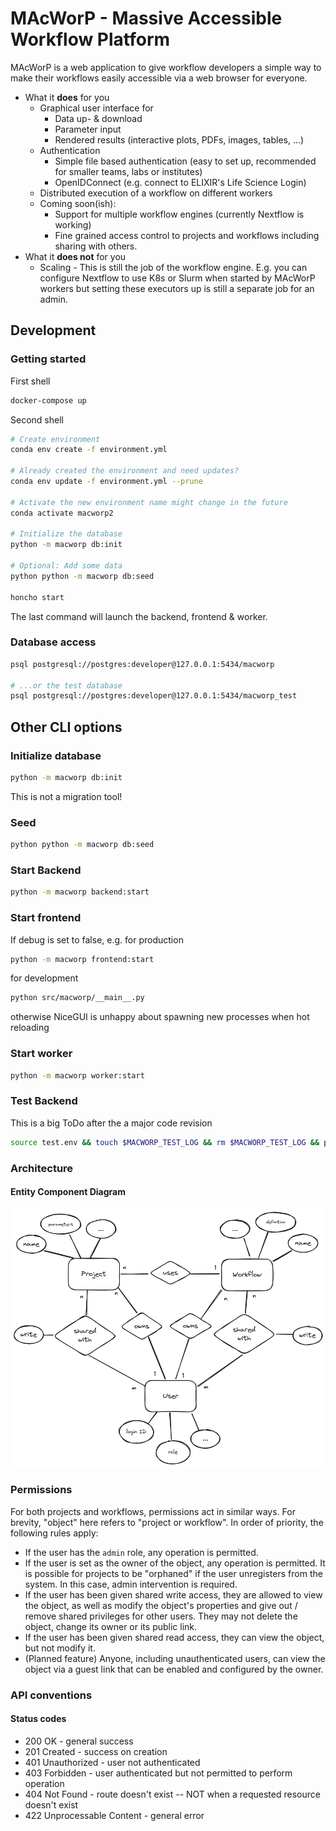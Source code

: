 # MAcWorP - Massive Accessible Workflow Platform

MAcWorP is a web application to give workflow developers a simple way to make their workflows easily accessible via a web browser for everyone. 

* What it **does** for you
    * Graphical user interface for
        * Data up- & download
        * Parameter input
        * Rendered results (interactive plots, PDFs, images, tables, ...)
    * Authentication
        * Simple file based authentication (easy to set up, recommended for smaller teams, labs or institutes)
        * OpenIDConnect (e.g. connect to ELIXIR's Life Science Login)
    * Distributed execution of a workflow on different workers
    * Coming soon(ish):
        * Support for multiple workflow engines (currently Nextflow is working)
        * Fine grained access control to projects and workflows including sharing with others.
* What it **does not** for you
    * Scaling - This is still the job of the workflow engine. E.g. you can configure Nextflow to use K8s or Slurm when started by MAcWorP workers but setting these executors up is still a separate job for an admin.

## Development

### Getting started
First shell
```sh
docker-compose up
```

Second shell
```sh
# Create environment
conda env create -f environment.yml

# Already created the environment and need updates?
conda env update -f environment.yml --prune

# Activate the new environment name might change in the future
conda activate macworp2 

# Initialize the database
python -m macworp db:init

# Optional: Add some data
python python -m macworp db:seed

honcho start
```
The last command will launch the backend, frontend & worker.


### Database access
```sh
psql postgresql://postgres:developer@127.0.0.1:5434/macworp

# ...or the test database
psql postgresql://postgres:developer@127.0.0.1:5434/macworp_test
```


## Other CLI options

### Initialize database
```sh
python -m macworp db:init
```
This is not a migration tool!

### Seed
```sh
python python -m macworp db:seed
```

### Start Backend
```sh
python -m macworp backend:start
```

### Start frontend
If debug is set to false, e.g. for production
```sh
python -m macworp frontend:start
```
for development
```sh
python src/macworp/__main__.py
```
otherwise NiceGUI is unhappy about spawning new processes when hot reloading


### Start worker
```sh
python -m macworp worker:start
```


### Test Backend
This is a big ToDo after the a major code revision

```sh
source test.env && touch $MACWORP_TEST_LOG && rm $MACWORP_TEST_LOG && python -m unittest discover macworp
```

### Architecture

#### Entity Component Diagram

![a](docs/entity-component-diagram.png)

### Permissions

For both projects and workflows, permissions act in similar ways. For brevity, "object" here refers to "project or workflow". In order of priority, the following rules apply:

* If the user has the `admin` role, any operation is permitted.
* If the user is set as the owner of the object, any operation is permitted. It is possible for projects to be "orphaned" if the user unregisters from the system. In this case, admin intervention is required.
* If the user has been given shared write access, they are allowed to view the object, as well as modify the object's properties and give out / remove shared privileges for other users. They may not delete the object, change its owner or its public link.
* If the user has been given shared read access, they can view the object, but not modify it.
* (Planned feature) Anyone, including unauthenticated users, can view the object via a guest link that can be enabled and configured by the owner.

### API conventions

#### Status codes

* 200 OK - general success
* 201 Created - success on creation
* 401 Unauthorized - user not authenticated
* 403 Forbidden - user authenticated but not permitted to perform operation
* 404 Not Found - route doesn't exist -- NOT when a requested resource doesn't exist
* 422 Unprocessable Content - general error
